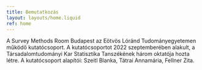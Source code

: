 ```yaml
---
title: Bemutatkozás
layout: layouts/home.liquid
ref: home
---
```

A Survey Methods Room Budapest az Eötvös Lóránd Tudományegyetemen működő kutatócsoport. A kutatócsoportot 2022 szeptemberében alakult, a Társadalomtudományi Kar Statisztika Tanszékének három oktatója hozta létre. A kutatócsoport alapítói: Szeitl Blanka, Tátrai Annamária, Fellner Zita.